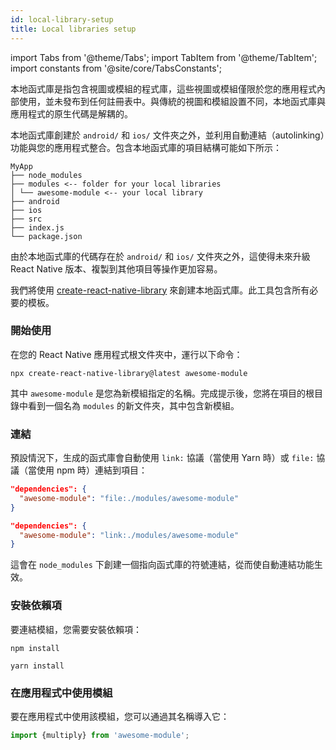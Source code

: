 ```yaml
---
id: local-library-setup
title: Local libraries setup
---
```


import Tabs from '@theme/Tabs'; import TabItem from '@theme/TabItem'; import constants from '@site/core/TabsConstants';

本地函式庫是指包含視圖或模組的程式庫，這些視圖或模組僅限於您的應用程式內部使用，並未發布到任何註冊表中。與傳統的視圖和模組設置不同，本地函式庫與應用程式的原生代碼是解耦的。

本地函式庫創建於 `android/` 和 `ios/` 文件夾之外，並利用自動連結（autolinking）功能與您的應用程式整合。包含本地函式庫的項目結構可能如下所示：

```plaintext
MyApp
├── node_modules
├── modules <-- folder for your local libraries
│ └── awesome-module <-- your local library
├── android
├── ios
├── src
├── index.js
└── package.json
```

由於本地函式庫的代碼存在於 `android/` 和 `ios/` 文件夾之外，這使得未來升級 React Native 版本、複製到其他項目等操作更加容易。

我們將使用 [create-react-native-library](https://callstack.github.io/react-native-builder-bob/create) 來創建本地函式庫。此工具包含所有必要的模板。

### 開始使用

在您的 React Native 應用程式根文件夾中，運行以下命令：

```shell
npx create-react-native-library@latest awesome-module
```

其中 `awesome-module` 是您為新模組指定的名稱。完成提示後，您將在項目的根目錄中看到一個名為 `modules` 的新文件夾，其中包含新模組。

### 連結

預設情況下，生成的函式庫會自動使用 `link:` 協議（當使用 Yarn 時）或 `file:` 協議（當使用 npm 時）連結到項目：

<Tabs groupId="package-manager" queryString defaultValue={constants.defaultPackageManager} values={constants.packageManagers}>

<TabItem value="npm">

```json
"dependencies": {
  "awesome-module": "file:./modules/awesome-module"
}
```

</TabItem>
<TabItem value="yarn">

```json
"dependencies": {
  "awesome-module": "link:./modules/awesome-module"
}
```

</TabItem>
</Tabs>

這會在 `node_modules` 下創建一個指向函式庫的符號連結，從而使自動連結功能生效。

### 安裝依賴項

要連結模組，您需要安裝依賴項：

<Tabs groupId="package-manager" queryString defaultValue={constants.defaultPackageManager} values={constants.packageManagers}>

<TabItem value="npm">

```shell
npm install
```

</TabItem>
<TabItem value="yarn">

```shell
yarn install
```

</TabItem>
</Tabs>

### 在應用程式中使用模組

要在應用程式中使用該模組，您可以通過其名稱導入它：

```js
import {multiply} from 'awesome-module';
```